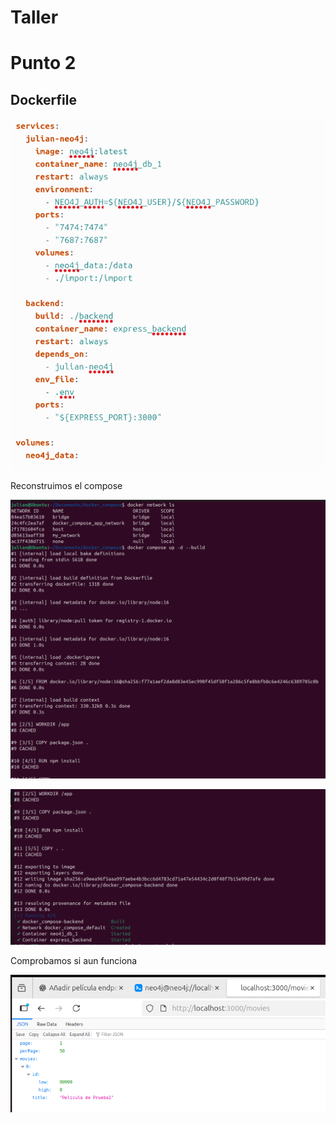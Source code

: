 # Taller

# Punto 2

## Dockerfile

![image.png](Taller%2026f99a8226a0804caecdcabbfcc7aaaa/image.png)

Reconstruimos el compose

![image.png](Taller%2026f99a8226a0804caecdcabbfcc7aaaa/image%201.png)

![image.png](Taller%2026f99a8226a0804caecdcabbfcc7aaaa/image%202.png)

Comprobamos si aun funciona

![image.png](Taller%2026f99a8226a0804caecdcabbfcc7aaaa/image%203.png)
